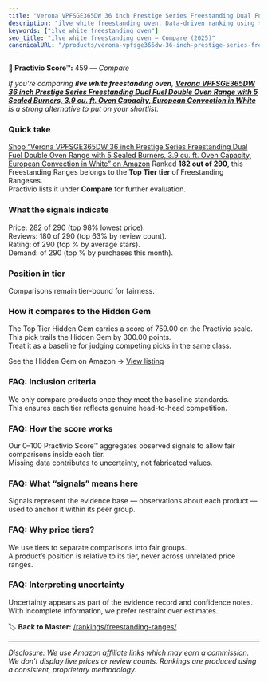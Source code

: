```yaml
---
title: "Verona VPFSGE365DW 36 inch Prestige Series Freestanding Dual Fuel Double Oven Range with 5 Sealed Burners, 3.9 cu. ft. Oven Capacity, European Convection in White"
description: "ilve white freestanding oven: Data-driven ranking using the Practivio Score™. Positioned by quality, value, demand, findability, momentum."
keywords: ["ilve white freestanding oven"]
seo_title: "ilve white freestanding oven — Compare (2025)"
canonicalURL: "/products/verona-vpfsge365dw-36-inch-prestige-series-freestanding-dual-fuel-double-oven-range-with-5-sealed-burners-39-cu-ft-oven-capacity-european-convection-in-white-B07MYC7PHR/"
---
```


**🛒 Practivio Score™:** 459 — _Compare_


*If you're comparing **ilve white freestanding oven**, **[Verona VPFSGE365DW 36 inch Prestige Series Freestanding Dual Fuel Double Oven Range with 5 Sealed Burners, 3.9 cu. ft. Oven Capacity, European Convection in White](https://www.amazon.com/dp/B07MYC7PHR?tag=practivio-20)** is a strong alternative to put on your shortlist.*
### Quick take
[Shop “Verona VPFSGE365DW 36 inch Prestige Series Freestanding Dual Fuel Double Oven Range with 5 Sealed Burners, 3.9 cu. ft. Oven Capacity, European Convection in White” on Amazon](https://www.amazon.com/dp/B07MYC7PHR?tag=practivio-20)
Ranked **182 out of 290**, this Freestanding Ranges belongs to the **Top Tier tier** of Freestanding Rangeses.  
Practivio lists it under **Compare** for further evaluation.

### What the signals indicate
Price: 282 of 290 (top 98% lowest price).  
Reviews: 180 of 290 (top 63% by review count).  
Rating:  of 290 (top % by average stars).  
Demand:  of 290 (top % by purchases this month).

### Position in tier
Comparisons remain tier-bound for fairness.

### How it compares to the Hidden Gem
The Top Tier Hidden Gem carries a score of 759.00 on the Practivio scale.  
This pick trails the Hidden Gem by 300.00 points.  
Treat it as a baseline for judging competing picks in the same class.  

See the Hidden Gem on Amazon → [View listing](https://www.amazon.com/dp/B07MYBQKDX?tag=practivio-20)

### FAQ: Inclusion criteria
We only compare products once they meet the baseline standards.  
This ensures each tier reflects genuine head-to-head competition.

### FAQ: How the score works
Our 0–100 Practivio Score™ aggregates observed signals to allow fair comparisons inside each tier.  
Missing data contributes to uncertainty, not fabricated values.

### FAQ: What “signals” means here
Signals represent the evidence base — observations about each product — used to anchor it within its peer group.

### FAQ: Why price tiers?
We use tiers to separate comparisons into fair groups.  
A product’s position is relative to its tier, never across unrelated price ranges.

### FAQ: Interpreting uncertainty
Uncertainty appears as part of the evidence record and confidence notes.  
With incomplete information, we prefer restraint over estimates.

<!-- Missing template for Compare/CompareWithinPriceClass -->


🏷️ **Back to Master:** [/rankings/freestanding-ranges/](/rankings/freestanding-ranges/)

---
_Disclosure: We use Amazon affiliate links which may earn a commission. We don’t display live prices or review counts. Rankings are produced using a consistent, proprietary methodology._
